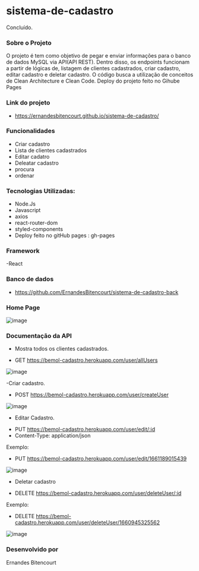 # sistema-de-cadastro


Concluído. 

### Sobre o Projeto

O projeto é tem como objetivo de pegar e enviar informações para o banco de dados MySQL via  API(API REST). Dentro disso, os endpoints funcionam a partir de lógicas de,
listagem de clientes cadastrados, criar cadastro, editar cadastro e deletar cadastro.
O código busca a utilização de conceitos de Clean Architecture e Clean Code. Deploy do projeto feito no Gihube Pages


### Link do projeto
* https://ernandesbitencourt.github.io/sistema-de-cadastro/

### Funcionalidades 

- Criar cadastro
- Lista de clientes cadastrados 
- Editar cadatro
- Deleatar cadastro
- procura
- ordenar


### Tecnologias Utilizadas:

- Node.Js
- Javascript
- axios
- react-router-dom
- styled-components
- Deploy feito no gitHub pages : gh-pages

### Framework

-React

### Banco de dados 

 * https://github.com/ErnandesBitencourt/sistema-de-cadastro-back
 
### Home Page


![image](https://user-images.githubusercontent.com/80565676/186289975-a41120cc-4d94-40c2-9fcb-b465cfea73e4.png)


### Documentação da API 

- Mostra todos os clientes cadastrados.

* GET  https://bemol-cadastro.herokuapp.com/user/allUsers

![image](https://user-images.githubusercontent.com/80565676/187099585-c2ae4ae4-8d11-4ed2-8399-fd3ab3e739d7.png)




-Criar cadastro.

* POST https://bemol-cadastro.herokuapp.com/user/createUser

![image](https://user-images.githubusercontent.com/80565676/186039478-60188eaf-f38d-4f80-acdf-fa96b70ea7e5.png)





- Editar Cadastro.

* PUT  https://bemol-cadastro.herokuapp.com/user/edit/:id
 * Content-Type: application/json
 
Exemplo:
* PUT  https://bemol-cadastro.herokuapp.com/user/edit/1661189015439

![image](https://user-images.githubusercontent.com/80565676/186039772-9bd8f1e6-8321-43d8-97a6-9ab2a20b66de.png)


- Deletar cadastro
* DELETE   https://bemol-cadastro.herokuapp.com/user/deleteUser/:id


Exemplo:
* DELETE   https://bemol-cadastro.herokuapp.com/user/deleteUser/1660945325562

![image](https://user-images.githubusercontent.com/80565676/186039860-2f7b86a1-f223-43c6-9921-440b360c6947.png)






### Desenvolvido por 
Ernandes Bitencourt
